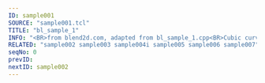```yaml
---
ID: sample001
SOURCE: "sample001.tcl"
TITLE: "bl_sample_1"
INFO: "<BR>from blend2d.com, adapted from bl_sample_1.cpp<BR>Cubic curves"
RELATED: "sample002 sample003 sample004i sample005 sample006 sample007"
seqNo: 0
prevID: 
nextID: sample002
---
```

